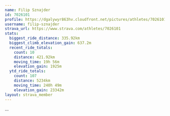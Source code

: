 ```yaml
---
name: Filip Sznajder
id: 7026101
profile: https://dgalywyr863hv.cloudfront.net/pictures/athletes/7026101/2123836/18/large.jpg
username: filip-sznajder
strava_url: https://www.strava.com/athletes/7026101
stats:
  biggest_ride_distance: 335.92km
  biggest_climb_elevation_gain: 637.2m
  recent_ride_totals:
    count: 10
    distance: 421.92km
    moving_time: 19h 56m
    elevation_gain: 1925m
  ytd_ride_totals:
    count: 107
    distance: 5234km
    moving_time: 240h 49m
    elevation_gain: 23342m
layout: strava_member
--- 
```

...
